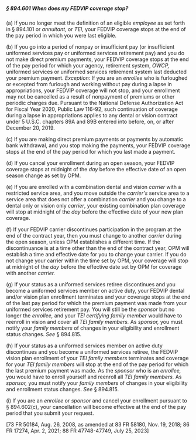 ##### § 894.601 When does my FEDVIP coverage stop? #####

(a) If you no longer meet the definition of an eligible *employee* as set forth in § 894.101 or *annuitant,* or *TEI,* your FEDVIP coverage stops at the end of the pay period in which you were last eligible.

(b) If you go into a period of nonpay or insufficient pay (or insufficient uniformed services pay or uniformed services retirement pay) and you do not make direct premium payments, your FEDVIP coverage stops at the end of the pay period for which your agency, retirement system, *OWCP,* uniformed services or uniformed services retirement system last deducted your premium payment. *Exception:* If you are an *enrollee* who is furloughed or excepted from furlough and working without pay during a lapse in appropriations, your FEDVIP coverage will not stop, and your enrollment may not be cancelled as a result of nonpayment of premiums or other periodic charges due. Pursuant to the National Defense Authorization Act for Fiscal Year 2020, Public Law 116-92, such continuation of coverage during a lapse in appropriations applies to any dental or vision contract under 5 U.S.C. chapters 89A and 89B entered into before, on, or after December 20, 2019.

(c) If you are making direct premium payments or payments by automatic bank withdrawal, and you stop making the payments, your FEDVIP coverage stops at the end of the pay period for which you last made a payment.

(d) If you cancel your enrollment during an open season, your FEDVIP coverage stops at midnight of the *day* before the effective date of an open season change as set by OPM.

(e) If you are enrolled with a combination dental and vision *carrier* with a restricted service area, and you move outside the *carrier's* service area to a service area that does not offer a combination *carrier* and you change to a dental only or vision only *carrier*, your existing combination plan coverage will stop at midnight of the *day* before the effective date of your new plan coverage.

(f) If your FEDVIP carrier discontinues participation in the program at the end of the contract year, then you must change to another *carrier* during the open season, unless OPM establishes a different time. If the discontinuance is at a time other than the end of the contract year, OPM will establish a time and effective date for you to change your carrier. If you do not change your carrier within the time set by OPM, your coverage will stop at midnight of the *day* before the effective date set by OPM for coverage with another *carrier.*

(g) If your status as a uniformed services retiree discontinues and you become a uniformed services member on active duty, your FEDVIP dental and/or vision plan enrollment terminates and your coverage stops at the end of the last pay period for which the premium payment was made from your uniformed services retirement pay. You will still be the *sponsor* but no longer the *enrollee,* and your *TEI certifying family member* would have to reenroll in vision and cover all *TEI family members.* As *sponsor,* you must notify your *family members* of changes in your eligibility and enrollment status changes. *See* § 894.815.

(h) If your status as a uniformed services member on active duty discontinues and you become a uniformed services retiree, the FEDVIP vision plan enrollment of your *TEI family members* terminates and coverage for your *TEI family members* will stop at the end of the pay period for which the last premium payment was made. As the *sponsor* who is an *enrollee,* you would have to enroll yourself and reenroll all *TEI family members.* As *sponsor,* you must notify your *family members* of changes in your eligibility and enrollment status changes. *See* § 894.815.

(i) If you are an *enrollee* or *sponsor* and cancel your enrollment pursuant to § 894.602(c), your cancellation will become effective at the end of the pay period that you submit your request.

[73 FR 50184, Aug. 26, 2008, as amended at 83 FR 58180, Nov. 19, 2018; 86 FR 17274, Apr. 2, 2021; 88 FR 47748-47749, July 25, 2023]